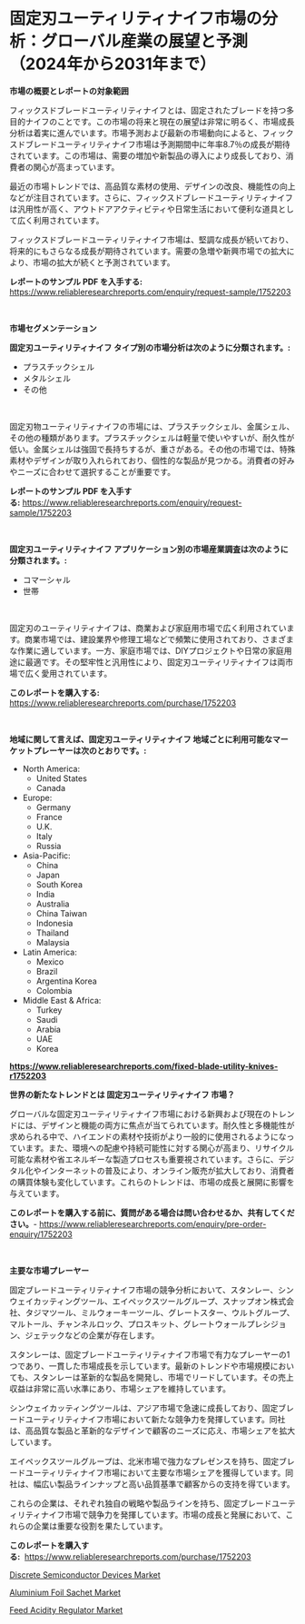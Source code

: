 <p><h1>固定刃ユーティリティナイフ市場の分析：グローバル産業の展望と予測（2024年から2031年まで）</h1></p><p><strong>市場の概要とレポートの対象範囲</strong></p>
<p><p>フィックスドブレードユーティリティナイフとは、固定されたブレードを持つ多目的ナイフのことです。この市場の将来と現在の展望は非常に明るく、市場成長分析は着実に進んでいます。市場予測および最新の市場動向によると、フィックスドブレードユーティリティナイフ市場は予測期間中に年率8.7％の成長が期待されています。この市場は、需要の増加や新製品の導入により成長しており、消費者の関心が高まっています。</p><p>最近の市場トレンドでは、高品質な素材の使用、デザインの改良、機能性の向上などが注目されています。さらに、フィックスドブレードユーティリティナイフは汎用性が高く、アウトドアアクティビティや日常生活において便利な道具として広く利用されています。</p><p>フィックスドブレードユーティリティナイフ市場は、堅調な成長が続いており、将来的にもさらなる成長が期待されています。需要の急増や新興市場での拡大により、市場の拡大が続くと予測されています。</p></p>
<p><strong>レポートのサンプル PDF を入手する:</strong> <a href="https://www.reliableresearchreports.com/enquiry/request-sample/1752203">https://www.reliableresearchreports.com/enquiry/request-sample/1752203</a></p>
<p>&nbsp;</p>
<p><strong>市場セグメンテーション</strong></p>
<p><strong>固定刃ユーティリティナイフ タイプ別の市場分析は次のように分類されます。:</strong></p>
<p><ul><li>プラスチックシェル</li><li>メタルシェル</li><li>その他</li></ul></p>
<p>&nbsp;</p>
<p><p>固定刃物ユーティリティナイフの市場には、プラスチックシェル、金属シェル、その他の種類があります。プラスチックシェルは軽量で使いやすいが、耐久性が低い。金属シェルは強固で長持ちするが、重さがある。その他の市場では、特殊素材やデザインが取り入れられており、個性的な製品が見つかる。消費者の好みやニーズに合わせて選択することが重要です。</p></p>
<p><strong>レポートのサンプル PDF を入手する:</strong>&nbsp;<a href="https://www.reliableresearchreports.com/enquiry/request-sample/1752203">https://www.reliableresearchreports.com/enquiry/request-sample/1752203</a></p>
<p>&nbsp;</p>
<p><strong> 固定刃ユーティリティナイフ アプリケーション別の市場産業調査は次のように分類されます。:</strong></p>
<p><ul><li>コマーシャル</li><li>世帯</li></ul></p>
<p>&nbsp;</p>
<p><p>固定刃のユーティリティナイフは、商業および家庭用市場で広く利用されています。商業市場では、建設業界や修理工場などで頻繁に使用されており、さまざまな作業に適しています。一方、家庭市場では、DIYプロジェクトや日常の家庭用途に最適です。その堅牢性と汎用性により、固定刃ユーティリティナイフは両市場で広く愛用されています。</p></p>
<p><strong>このレポートを購入する:</strong>&nbsp; <a href="https://www.reliableresearchreports.com/purchase/1752203">https://www.reliableresearchreports.com/purchase/1752203</a></p>
<p>&nbsp;</p>
<p><strong>地域に関して言えば、固定刃ユーティリティナイフ 地域ごとに利用可能なマーケットプレーヤーは次のとおりです。:</strong></p>
<p><ul>
    <li>
        North America:
        <ul>
            <li>United States</li>
            <li>Canada</li>
        </ul>
    </li>
    <li>
        Europe:
        <ul>
            <li>Germany</li>
            <li>France</li>
            <li>U.K.</li>
            <li>Italy</li>
            <li>Russia</li>
        </ul>
    </li>
    <li>
        Asia-Pacific:
        <ul>
            <li>China</li>
            <li>Japan</li>
            <li>South Korea</li>
            <li>India</li>
            <li>Australia</li>
            <li>China Taiwan</li>
            <li>Indonesia</li>
            <li>Thailand</li>
            <li>Malaysia</li>
        </ul>
    </li>
    <li>
        Latin America:
        <ul>
            <li>Mexico</li>
            <li>Brazil</li>
            <li>Argentina Korea</li>
            <li>Colombia</li>
        </ul>
    </li>
    <li>
        Middle East & Africa:
        <ul>
            <li>Turkey</li>
            <li>Saudi</li>
            <li>Arabia</li>
            <li>UAE</li>
            <li>Korea</li>
        </ul>
    </li>
    </ul></p>
<p><strong><a href="https://www.reliableresearchreports.com/fixed-blade-utility-knives-r1752203">https://www.reliableresearchreports.com/fixed-blade-utility-knives-r1752203</a></strong>&nbsp;</p>
<p><strong>世界の新たなトレンドとは 固定刃ユーティリティナイフ 市場？</strong></p>
<p><p>グローバルな固定刃ユーティリティナイフ市場における新興および現在のトレンドには、デザインと機能の両方に焦点が当てられています。耐久性と多機能性が求められる中で、ハイエンドの素材や技術がより一般的に使用されるようになっています。また、環境への配慮や持続可能性に対する関心が高まり、リサイクル可能な素材や省エネルギーな製造プロセスも重要視されています。さらに、デジタル化やインターネットの普及により、オンライン販売が拡大しており、消費者の購買体験も変化しています。これらのトレンドは、市場の成長と展開に影響を与えています。</p></p>
<p><strong>このレポートを購入する前に、質問がある場合は問い合わせるか、共有してください。</strong>- <a href="https://www.reliableresearchreports.com/enquiry/pre-order-enquiry/1752203">https://www.reliableresearchreports.com/enquiry/pre-order-enquiry/1752203</a></p>
<p>&nbsp;</p>
<p><strong>主要な市場プレーヤー</strong></p>
<p><p>固定ブレードユーティリティナイフ市場の競争分析において、スタンレー、シンウェイカッティングツール、エイペックスツールグループ、スナップオン株式会社、タジマツール、ミルウォーキーツール、グレートスター、ウルトグループ、マルトール、チャンネルロック、プロスキット、グレートウォールプレシジョン、ジェテックなどの企業が存在します。</p><p>スタンレーは、固定ブレードユーティリティナイフ市場で有力なプレーヤーの1つであり、一貫した市場成長を示しています。最新のトレンドや市場規模においても、スタンレーは革新的な製品を開発し、市場でリードしています。その売上収益は非常に高い水準にあり、市場シェアを維持しています。</p><p>シンウェイカッティングツールは、アジア市場で急速に成長しており、固定ブレードユーティリティナイフ市場において新たな競争力を発揮しています。同社は、高品質な製品と革新的なデザインで顧客のニーズに応え、市場シェアを拡大しています。</p><p>エイペックスツールグループは、北米市場で強力なプレゼンスを持ち、固定ブレードユーティリティナイフ市場において主要な市場シェアを獲得しています。同社は、幅広い製品ラインナップと高い品質基準で顧客からの支持を得ています。</p><p>これらの企業は、それぞれ独自の戦略や製品ラインを持ち、固定ブレードユーティリティナイフ市場で競争力を発揮しています。市場の成長と発展において、これらの企業は重要な役割を果たしています。</p></p>
<p><strong>このレポートを購入する:</strong>&nbsp;&nbsp;<a href="https://www.reliableresearchreports.com/purchase/1752203">https://www.reliableresearchreports.com/purchase/1752203</a></p>
<p><p><a href="https://www.linkedin.com/pulse/discrete-semiconductor-devices-market-research-report-23uff?trackingId=OyJI14UfsO3hYKibLKvtMg%3D%3D">Discrete Semiconductor Devices Market</a></p><p><a href="https://www.linkedin.com/pulse/aluminium-foil-sachet-market-research-report-reveals-latest-klg9e?trackingId=DqgZKn47psvHwetdDnrGgA%3D%3D">Aluminium Foil Sachet Market</a></p><p><a href="https://www.linkedin.com/pulse/feed-acidity-regulator-market-size-growing-forecasted-evyve?trackingId=u5EoE01979sUGPK6feKrkw%3D%3D">Feed Acidity Regulator Market</a></p></p>